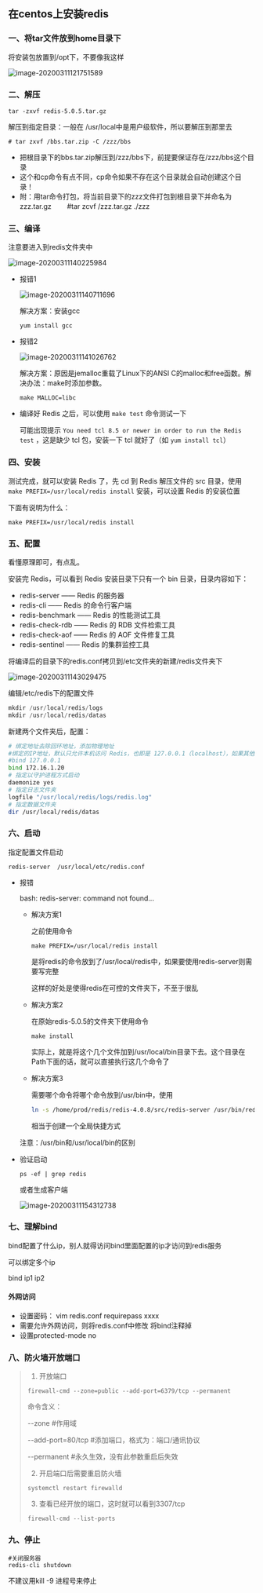 ## 在centos上安装redis

### 一、将tar文件放到home目录下

将安装包放置到/opt下，不要像我这样

![image-20200311121751589](C:\Users\lenovo\AppData\Roaming\Typora\typora-user-images\image-20200311121751589.png)

### 二、解压

```
tar -zxvf redis-5.0.5.tar.gz

```

解压到指定目录：一般在 /usr/local中是用户级软件，所以要解压到那里去

```shell
# tar zxvf /bbs.tar.zip -C /zzz/bbs 
```

+ 把根目录下的bbs.tar.zip解压到/zzz/bbs下，前提要保证存在/zzz/bbs这个目录 
+ 这个和cp命令有点不同，cp命令如果不存在这个目录就会自动创建这个目录！
+ 附：用tar命令打包，将当前目录下的zzz文件打包到根目录下并命名为zzz.tar.gz
  　　#tar zcvf /zzz.tar.gz ./zzz

### 三、编译

注意要进入到redis文件夹中

![image-20200311140225984](C:\Users\lenovo\AppData\Roaming\Typora\typora-user-images\image-20200311140225984.png)

+ 报错1

  ![image-20200311140711696](C:\Users\lenovo\AppData\Roaming\Typora\typora-user-images\image-20200311140711696.png)

  解决方案：安装gcc

  ``` 
  yum install gcc
  ```

+ 报错2

  ![image-20200311141026762](C:\Users\lenovo\AppData\Roaming\Typora\typora-user-images\image-20200311141026762.png)

  解决方案：原因是jemalloc重载了Linux下的ANSI C的malloc和free函数。解决办法：make时添加参数。

  ``` 
  make MALLOC=libc
  ```

+ 编译好 Redis 之后，可以使用 `make test` 命令测试一下

  可能出现提示 `You need tcl 8.5 or newer in order to run the Redis test` ，这是缺少 tcl 包，安装一下 tcl 就好了（如 `yum install tcl`）

### 四、安装

测试完成，就可以安装 Redis 了，先 cd 到 Redis 解压文件的 src 目录，使用 `make PREFIX=/usr/local/redis install` 安装，可以设置 Redis 的安装位置

下面有说明为什么：

``` 
make PREFIX=/usr/local/redis install
```

### 五、配置

看懂原理即可，有点乱。

安装完 Redis，可以看到 Redis 安装目录下只有一个 bin 目录，目录内容如下：

- redis-server —— Redis 的服务器
- redis-cli —— Redis 的命令行客户端
- redis-benchmark —— Redis 的性能测试工具
- redis-check-rdb —— Redis 的 RDB 文件检索工具
- redis-check-aof —— Redis 的 AOF 文件修复工具
- redis-sentinel —— Redis 的集群监控工具

将编译后的目录下的redis.conf拷贝到/etc文件夹的新建/redis文件夹下

![image-20200311143029475](C:\Users\lenovo\AppData\Roaming\Typora\typora-user-images\image-20200311143029475.png)

编辑/etc/redis下的配置文件

```csharp
mkdir /usr/local/redis/logs
mkdir /usr/local/redis/datas
```

新建两个文件夹后，配置：

```bash
# 绑定地址去除回环地址，添加物理地址
#绑定的IP地址，默认只允许本机访问 Redis，也即是 127.0.0.1（localhost），如果其他IP也想访问，可以将 bind 127.0.0.1 改为 bind 指定的IP地址，IP 地址设置成 0.0.0.0 表示允许任何IP访问，但这样做不安全
#bind 127.0.0.1
bind 172.16.1.20
# 指定以守护进程方式启动
daemonize yes
# 指定日志文件夹
logfile "/usr/local/redis/logs/redis.log"
# 指定数据文件夹
dir /usr/local/redis/datas
```

### 六、启动

指定配置文件启动

``` 
redis-server  /usr/local/etc/redis.conf 
```

+ 报错

  bash: redis-server: command not found...

  + 解决方案1

    之前使用命令

    ``` 
    make PREFIX=/usr/local/redis install
    ```

    是将redis的命令放到了/usr/local/redis中，如果要使用redis-server则需要写完整

    这样的好处是使得redis在可控的文件夹下，不至于很乱

  + 解决方案2

    在原始redis-5.0.5的文件夹下使用命令

    ``` 
    make install
    ```

    实际上，就是将这个几个文件加到/usr/local/bin目录下去。这个目录在Path下面的话，就可以直接执行这几个命令了

  + 解决方案3

    需要哪个命令将哪个命令放到/usr/bin中，使用

    ``` bash
    ln -s /home/prod/redis/redis-4.0.8/src/redis-server /usr/bin/redis-server
    ```

    相当于创建一个全局快捷方式

  注意：/usr/bin和/usr/local/bin的区别

+ 验证启动

  ``` 
  ps -ef | grep redis
  ```

  或者生成客户端

  ![image-20200311154312738](C:\Users\lenovo\AppData\Roaming\Typora\typora-user-images\image-20200311154312738.png)

### 七、理解bind

bind配置了什么ip，别人就得访问bind里面配置的ip才访问到redis服务

可以绑定多个ip

bind ip1 ip2

#### 外网访问

+ 设置密码： vim  redis.conf     requirepass xxxx
+ 需要允许外网访问，则将redis.conf中修改   将bind注释掉
+ 设置protected-mode no

### 八、防火墙开放端口

> 1. 开放端口
>
> ```shell
> firewall-cmd --zone=public --add-port=6379/tcp --permanent
> ```
>
> 命令含义：
>
> --zone #作用域
>
> --add-port=80/tcp  #添加端口，格式为：端口/通讯协议
>
> --permanent  #永久生效，没有此参数重启后失效
>
> 2. 开启端口后需要重启防火墙
>
> ```shell
> systemctl restart firewalld
> ```
>
> 3. 查看已经开放的端口，这时就可以看到3307/tcp
>
> ```shell
> firewall-cmd --list-ports
> ```

### 九、停止

``` 
#关闭服务器
redis-cli shutdown
```

不建议用kill -9 进程号来停止